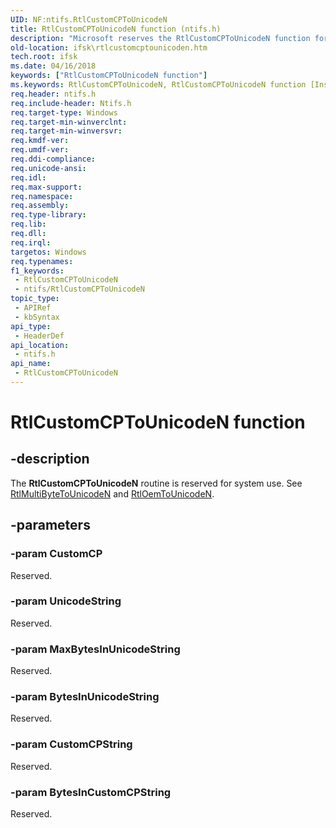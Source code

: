 ```yaml
---
UID: NF:ntifs.RtlCustomCPToUnicodeN
title: RtlCustomCPToUnicodeN function (ntifs.h)
description: "Microsoft reserves the RtlCustomCPToUnicodeN function for internal use only. Don't use this function in your code."
old-location: ifsk\rtlcustomcptounicoden.htm
tech.root: ifsk
ms.date: 04/16/2018
keywords: ["RtlCustomCPToUnicodeN function"]
ms.keywords: RtlCustomCPToUnicodeN, RtlCustomCPToUnicodeN function [Installable File System Drivers], ifsk.rtlcustomcptounicoden, ntifs/RtlCustomCPToUnicodeN, rtlref_9b39575d-4ba4-49fa-9281-2858d3e2631d.xml
req.header: ntifs.h
req.include-header: Ntifs.h
req.target-type: Windows
req.target-min-winverclnt: 
req.target-min-winversvr: 
req.kmdf-ver: 
req.umdf-ver: 
req.ddi-compliance: 
req.unicode-ansi: 
req.idl: 
req.max-support: 
req.namespace: 
req.assembly: 
req.type-library: 
req.lib: 
req.dll: 
req.irql: 
targetos: Windows
req.typenames: 
f1_keywords:
 - RtlCustomCPToUnicodeN
 - ntifs/RtlCustomCPToUnicodeN
topic_type:
 - APIRef
 - kbSyntax
api_type:
 - HeaderDef
api_location:
 - ntifs.h
api_name:
 - RtlCustomCPToUnicodeN
---
```


# RtlCustomCPToUnicodeN function


## -description

The <b>RtlCustomCPToUnicodeN</b> routine is reserved for system use. See <a href="/windows-hardware/drivers/ddi/ntifs/nf-ntifs-rtlmultibytetounicoden">RtlMultiByteToUnicodeN</a> and <a href="/windows-hardware/drivers/ddi/ntifs/nf-ntifs-rtloemtounicoden">RtlOemToUnicodeN</a>.

## -parameters

### -param CustomCP

<p>Reserved.</p>

### -param UnicodeString

Reserved.

### -param MaxBytesInUnicodeString

Reserved.

### -param BytesInUnicodeString

Reserved.

### -param CustomCPString

Reserved.

### -param BytesInCustomCPString

Reserved.
